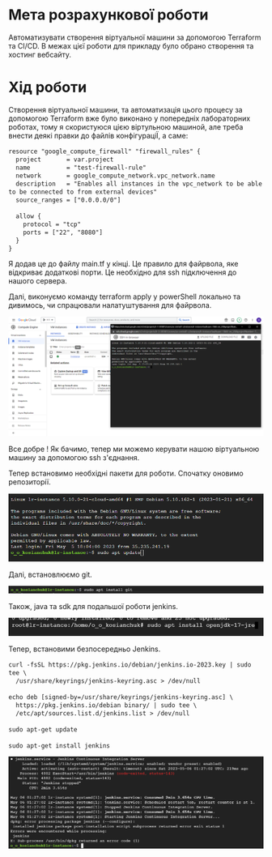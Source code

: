 # Мета розрахункової роботи

Автоматизувати створення віртуальної машини за допомогою Terraform та CI/CD. В межах цієї роботи для прикладу було обрано створення та хостинг вебсайту.

# Хід роботи

Створення віртуальної машини, та автоматизація цього процесу за допомогою Terraform вже було виконано у попередніх лабораторних роботах, тому я скористуюся цією віртульною машиной, але треба внести деякі правки до файлів конфігураціЇ, а саме:
```
resource "google_compute_firewall" "firewall_rules" {
  project       = var.project
  name          = "test-firewall-rule"
  network       = google_compute_network.vpc_network.name
  description   = "Enables all instances in the vpc_network to be able to be connected to from external devices"
  source_ranges = ["0.0.0.0/0"]

  allow {
    protocol = "tcp"
    ports = ["22", "8080"]
  }
}
```
Я додав це до файлу main.tf у кінці. Це правило для файрвола, яке відкриває додаткові порти. Це необхідно для ssh підключення до нашого сервера.

Далі, виконуємо команду terraform apply у powerShell локально та дивимось, чи спрацювали налатуштування для файрвола.

![](/images/ssh_1.png)




Все добре ! Як бачимо, тепер ми можемо керувати нашою віртуальною машину за допомогою ssh з'єднання.



Тепер встановимо необхідні пакети для роботи. Спочатку оновимо репозиторії.

![](/images/ssh_update.png)




Далі, встановлюємо git.

![](/images/ssh_git_install.png)




Також, java та sdk для подальшої роботи jenkins. 

![](/images/ssh_open_jdk_install.png)




Тепер, встановими безпосередньо Jenkins.

```
curl -fsSL https://pkg.jenkins.io/debian/jenkins.io-2023.key | sudo tee \
  /usr/share/keyrings/jenkins-keyring.asc > /dev/null

echo deb [signed-by=/usr/share/keyrings/jenkins-keyring.asc] \
  https://pkg.jenkins.io/debian binary/ | sudo tee \
  /etc/apt/sources.list.d/jenkins.list > /dev/null

sudo apt-get update

sudo apt-get install jenkins
```


![](/images/jenkins_error.png)